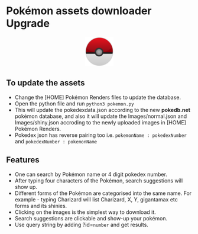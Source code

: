 # Pokémon assets downloader Upgrade

<p style="text-align:center">
<img src="./assets/favicon.png" height="80px" alt="pokmon logo"/>
</p>

## To update the assets

- Change the [HOME] Pokémon Renders files to update the database.
- Open the python file and run `python3 pokemon.py`
- This will update the pokedexdata.json according to the new **pokedb.net** pokémon database, and also it will update the Images/normal.json and Images/shiny.json accroding to the newly uploaded images in [HOME] Pokémon Renders.
- Pokedex json has reverse pairing too i.e. `pokemonName : pokedexNumber` and `pokedexNumber : pokemonName`

## Features

- One can search by Pokémon name or 4 digit pokedex number.
- After typing four characters of the Pokémon, search suggestions will show up.
- Different forms of the Pokémon are categorised into the same name. For example - typing Charizard will list Charizard, X, Y, gigantamax etc forms and its shinies.
- Clicking on the images is the simplest way to download it.
- Search suggestions are clickable and show-up your pokémon.
- Use query string by adding ?id=`number` and get results.
